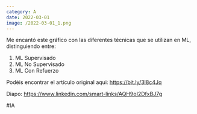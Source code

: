 ```yaml
--- 
category: A 
date: 2022-03-01 
image: /2022-03-01_1.png 
--- 
```


Me encantó este gráfico con las diferentes técnicas que se utilizan en ML, distinguiendo entre:

1) ML Supervisado
2) ML No Supervisado
3) ML Con Refuerzo

Podéis encontrar el artículo original aqui: https://bit.ly/3I8c4Jq

Diapo: https://www.linkedin.com/smart-links/AQH9oI2DfxBJ7g

#IA